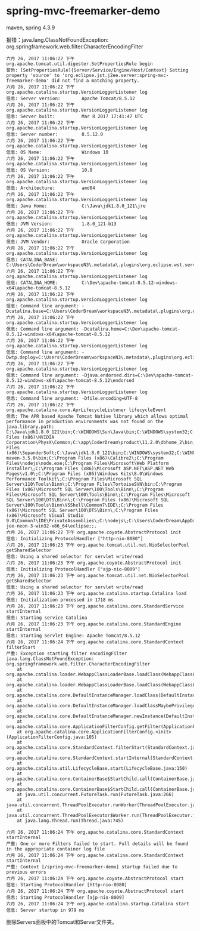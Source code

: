 # spring-mvc-freemarker-demo
maven, spring 4.3.9


报错：java.lang.ClassNotFoundException: org.springframework.web.filter.CharacterEncodingFilter

	六月 26, 2017 11:06:22 下午 org.apache.tomcat.util.digester.SetPropertiesRule begin
	警告: [SetPropertiesRule]{Server/Service/Engine/Host/Context} Setting property 'source' to 'org.eclipse.jst.j2ee.server:spring-mvc-freemarker-demo' did not find a matching property.
	六月 26, 2017 11:06:22 下午 org.apache.catalina.startup.VersionLoggerListener log
	信息: Server version:        Apache Tomcat/8.5.12
	六月 26, 2017 11:06:22 下午 org.apache.catalina.startup.VersionLoggerListener log
	信息: Server built:          Mar 8 2017 17:41:47 UTC
	六月 26, 2017 11:06:22 下午 org.apache.catalina.startup.VersionLoggerListener log
	信息: Server number:         8.5.12.0
	六月 26, 2017 11:06:22 下午 org.apache.catalina.startup.VersionLoggerListener log
	信息: OS Name:               Windows 10
	六月 26, 2017 11:06:22 下午 org.apache.catalina.startup.VersionLoggerListener log
	信息: OS Version:            10.0
	六月 26, 2017 11:06:22 下午 org.apache.catalina.startup.VersionLoggerListener log
	信息: Architecture:          amd64
	六月 26, 2017 11:06:22 下午 org.apache.catalina.startup.VersionLoggerListener log
	信息: Java Home:             C:\Java\jdk1.8.0_121\jre
	六月 26, 2017 11:06:22 下午 org.apache.catalina.startup.VersionLoggerListener log
	信息: JVM Version:           1.8.0_121-b13
	六月 26, 2017 11:06:22 下午 org.apache.catalina.startup.VersionLoggerListener log
	信息: JVM Vendor:            Oracle Corporation
	六月 26, 2017 11:06:22 下午 org.apache.catalina.startup.VersionLoggerListener log
	信息: CATALINA_BASE:         C:\Users\CoderDream\workspaceN3\.metadata\.plugins\org.eclipse.wst.server.core\tmp0
	六月 26, 2017 11:06:22 下午 org.apache.catalina.startup.VersionLoggerListener log
	信息: CATALINA_HOME:         C:\Dev\apache-tomcat-8.5.12-windows-x64\apache-tomcat-8.5.12
	六月 26, 2017 11:06:22 下午 org.apache.catalina.startup.VersionLoggerListener log
	信息: Command line argument: -Dcatalina.base=C:\Users\CoderDream\workspaceN3\.metadata\.plugins\org.eclipse.wst.server.core\tmp0
	六月 26, 2017 11:06:22 下午 org.apache.catalina.startup.VersionLoggerListener log
	信息: Command line argument: -Dcatalina.home=C:\Dev\apache-tomcat-8.5.12-windows-x64\apache-tomcat-8.5.12
	六月 26, 2017 11:06:22 下午 org.apache.catalina.startup.VersionLoggerListener log
	信息: Command line argument: -Dwtp.deploy=C:\Users\CoderDream\workspaceN3\.metadata\.plugins\org.eclipse.wst.server.core\tmp0\wtpwebapps
	六月 26, 2017 11:06:22 下午 org.apache.catalina.startup.VersionLoggerListener log
	信息: Command line argument: -Djava.endorsed.dirs=C:\Dev\apache-tomcat-8.5.12-windows-x64\apache-tomcat-8.5.12\endorsed
	六月 26, 2017 11:06:22 下午 org.apache.catalina.startup.VersionLoggerListener log
	信息: Command line argument: -Dfile.encoding=UTF-8
	六月 26, 2017 11:06:22 下午 org.apache.catalina.core.AprLifecycleListener lifecycleEvent
	信息: The APR based Apache Tomcat Native library which allows optimal performance in production environments was not found on the java.library.path: C:\Java\jdk1.8.0_121\bin;C:\WINDOWS\Sun\Java\bin;C:\WINDOWS\system32;C:\WINDOWS;C:/Java/jdk1.8.0_121/bin/../jre/bin/server;C:/Java/jdk1.8.0_121/bin/../jre/bin;C:/Java/jdk1.8.0_121/bin/../jre/lib/amd64;C:\Program Files (x86)\NVIDIA Corporation\PhysX\Common;C:\app\CoderDream\product\11.2.0\dbhome_2\bin;C:\app\CoderDream\product\11.2.0\dbhome_1\bin;C:\Program Files (x86)\SepanderSoft;C:\Java\jdk1.8.0_121\bin;C:\WINDOWS\system32;C:\WINDOWS;C:\WINDOWS\System32\Wbem;C:\WINDOWS\System32\WindowsPowerShell\v1.0\;C:\Java\apache-maven-3.5.0\bin;C:\Program Files (x86)\Calibre2\;C:\Program Files\nodejs\node.exe;C:\Program Files\Microsoft\Web Platform Installer\;C:\Program Files (x86)\Microsoft ASP.NET\ASP.NET Web Pages\v1.0\;C:\Program Files (x86)\Windows Kits\8.0\Windows Performance Toolkit\;C:\Program Files\Microsoft SQL Server\110\Tools\Binn\;C:\Program Files\TortoiseSVN\bin;C:\Program Files (x86)\Microsoft SQL Server\100\Tools\Binn\;C:\Program Files\Microsoft SQL Server\100\Tools\Binn\;C:\Program Files\Microsoft SQL Server\100\DTS\Binn\;C:\Program Files (x86)\Microsoft SQL Server\100\Tools\Binn\VSShell\Common7\IDE\;C:\Program Files (x86)\Microsoft SQL Server\100\DTS\Binn\;C:\Program Files (x86)\Microsoft Visual Studio 9.0\Common7\IDE\PrivateAssemblies\;C:\nodejs\;C:\Users\CoderDream\AppData\Local\Microsoft\WindowsApps;C:\Users\CoderDream\AppData\Roaming\npm;C:\Dev\eclipse-jee-neon-3-win32-x86_64\eclipse;;.
	六月 26, 2017 11:06:22 下午 org.apache.coyote.AbstractProtocol init
	信息: Initializing ProtocolHandler ["http-nio-8080"]
	六月 26, 2017 11:06:23 下午 org.apache.tomcat.util.net.NioSelectorPool getSharedSelector
	信息: Using a shared selector for servlet write/read
	六月 26, 2017 11:06:23 下午 org.apache.coyote.AbstractProtocol init
	信息: Initializing ProtocolHandler ["ajp-nio-8009"]
	六月 26, 2017 11:06:23 下午 org.apache.tomcat.util.net.NioSelectorPool getSharedSelector
	信息: Using a shared selector for servlet write/read
	六月 26, 2017 11:06:23 下午 org.apache.catalina.startup.Catalina load
	信息: Initialization processed in 1718 ms
	六月 26, 2017 11:06:23 下午 org.apache.catalina.core.StandardService startInternal
	信息: Starting service Catalina
	六月 26, 2017 11:06:23 下午 org.apache.catalina.core.StandardEngine startInternal
	信息: Starting Servlet Engine: Apache Tomcat/8.5.12
	六月 26, 2017 11:06:24 下午 org.apache.catalina.core.StandardContext filterStart
	严重: Exception starting filter encodingFilter
	java.lang.ClassNotFoundException: org.springframework.web.filter.CharacterEncodingFilter
		at org.apache.catalina.loader.WebappClassLoaderBase.loadClass(WebappClassLoaderBase.java:1285)
		at org.apache.catalina.loader.WebappClassLoaderBase.loadClass(WebappClassLoaderBase.java:1119)
		at org.apache.catalina.core.DefaultInstanceManager.loadClass(DefaultInstanceManager.java:511)
		at org.apache.catalina.core.DefaultInstanceManager.loadClassMaybePrivileged(DefaultInstanceManager.java:492)
		at org.apache.catalina.core.DefaultInstanceManager.newInstance(DefaultInstanceManager.java:118)
		at org.apache.catalina.core.ApplicationFilterConfig.getFilter(ApplicationFilterConfig.java:258)
		at org.apache.catalina.core.ApplicationFilterConfig.<init>(ApplicationFilterConfig.java:105)
		at org.apache.catalina.core.StandardContext.filterStart(StandardContext.java:4599)
		at org.apache.catalina.core.StandardContext.startInternal(StandardContext.java:5242)
		at org.apache.catalina.util.LifecycleBase.start(LifecycleBase.java:150)
		at org.apache.catalina.core.ContainerBase$StartChild.call(ContainerBase.java:1419)
		at org.apache.catalina.core.ContainerBase$StartChild.call(ContainerBase.java:1409)
		at java.util.concurrent.FutureTask.run(FutureTask.java:266)
		at java.util.concurrent.ThreadPoolExecutor.runWorker(ThreadPoolExecutor.java:1142)
		at java.util.concurrent.ThreadPoolExecutor$Worker.run(ThreadPoolExecutor.java:617)
		at java.lang.Thread.run(Thread.java:745)
	
	六月 26, 2017 11:06:24 下午 org.apache.catalina.core.StandardContext startInternal
	严重: One or more Filters failed to start. Full details will be found in the appropriate container log file
	六月 26, 2017 11:06:24 下午 org.apache.catalina.core.StandardContext startInternal
	严重: Context [/spring-mvc-freemarker-demo] startup failed due to previous errors
	六月 26, 2017 11:06:24 下午 org.apache.coyote.AbstractProtocol start
	信息: Starting ProtocolHandler [http-nio-8080]
	六月 26, 2017 11:06:24 下午 org.apache.coyote.AbstractProtocol start
	信息: Starting ProtocolHandler [ajp-nio-8009]
	六月 26, 2017 11:06:24 下午 org.apache.catalina.startup.Catalina start
	信息: Server startup in 979 ms


删除Servers面板中的Tomcat和Server文件夹。